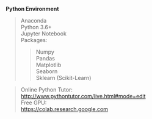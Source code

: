 **Python Environment**  
> Anaconda  
> Python 3.6+  
> Jupyter Notebook  
> Packages:  
>> Numpy  
>> Pandas  
>> Matplotlib  
>> Seaborn   
>> Sklearn (Scikit-Learn)  

> Online Python Tutor:   
> http://www.pythontutor.com/live.html#mode=edit   
> Free GPU:   
> https://colab.research.google.com
